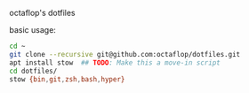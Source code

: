 octaflop's dotfiles

basic usage:

```bash
cd ~
git clone --recursive git@github.com:octaflop/dotfiles.git
apt install stow  ## TODO: Make this a move-in script
cd dotfiles/
stow {bin,git,zsh,bash,hyper}
```

